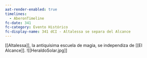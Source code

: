 ```yaml
---
aat-render-enabled: true
timelines:
  - AberonTimeline
fc-date: 341
fc-category: Evento Histórico
fc-display-name: 341 dCI - Altalessa se separa del Alcance
---
```

[[Altalessa]], la antiquísima escuela de magia, se independiza de [[El Alcance]].
![[HeraldoSolar.jpg]]
